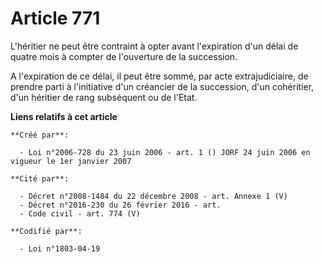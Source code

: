 # Article 771

L'héritier ne peut être contraint à opter avant l'expiration d'un délai de quatre mois à compter de l'ouverture de la
succession.

A l'expiration de ce délai, il peut être sommé, par acte extrajudiciaire, de prendre parti à l'initiative d'un créancier de
la succession, d'un cohéritier, d'un héritier de rang subséquent ou de l'Etat.

**Liens relatifs à cet article**

	**Créé par**:

	  - Loi n°2006-728 du 23 juin 2006 - art. 1 () JORF 24 juin 2006 en vigueur le 1er janvier 2007

	**Cité par**:

	  - Décret n°2008-1484 du 22 décembre 2008 - art. Annexe 1 (V)
	  - Décret n°2016-230 du 26 février 2016 - art.
	  - Code civil - art. 774 (V)

	**Codifié par**:

	  - Loi n°1803-04-19
